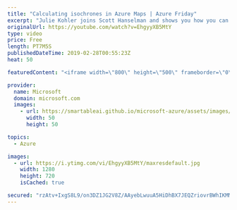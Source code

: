 ```yaml
---
title: "Calculating isochrones in Azure Maps | Azure Friday"
excerpt: "Julie Kohler joins Scott Hanselman and shows you how you can generate an isochrone using Azure Maps. Isochrones represent the reachable range from a given point using a set of constraints such as fuel, energy or time. These polygons can be combined with a number of features to do things like search for"
originalUrl: https://youtube.com/watch?v=EhgyyXB5MtY
type: video
price: Free
length: PT7M5S
publishedDateTime: 2019-02-28T00:55:23Z
heat: 50

featuredContent: "<iframe width=\"800\" height=\"500\" frameborder=\"0\" src=\"https://www.youtube.com/embed/EhgyyXB5MtY\" allow=\"accelerometer; autoplay; encrypted-media; gyroscope; picture-in-picture\" allowfullscreen></iframe>"

provider:
  name: Microsoft
  domain: microsoft.com
  images:
    - url: https://smartableai.github.io/microsoft-azure/assets/images/organizations/microsoft.com-50x50.jpg
      width: 50
      height: 50

topics:
  - Azure

images:
  - url: https://i.ytimg.com/vi/EhgyyXB5MtY/maxresdefault.jpg
    width: 1280
    height: 720
    isCached: true

secured: "rzAtv+IxgS8L9/on3DZ1JG2V8Z/AAyebLwuuA5HiDhBX7JEQZriovrBWhIKMMEytFsYsnSUY89ZU+Pz0Q8Flpk5odY+P5dcnDSpmJiuyeSdfYEPO07Jvb7aE2/LzIclBLa5aGGc1lg+4fxCCMv1UCin1pupx0A7uZ5akTm3MH54257vfqd3lMFp8gjfQ9S8+mYkhXc5gpinrNOgrkWLk7NeJj4WKENwhoHX3YsmUwOMTOSGVF5BfN1w2bPHe6pcpy/USbZrzXjOKWTun3xXk8mqpMbtTKxwrbyCol9ePnrELoz6PyRQm3nb1JIlN8PZlnujmli7M1JsdapQsGR3jFTbLS7tVfjCiLFxmVZhMrKZWoPW/dK3lEJIpAsr8z6Nft8tKomcaByr+jVXIdEH+E0WPjZZ4o/b3l5zjDZophzE=;cs+c2EV0b2PjgzIWzB3Tqg=="
---
```


